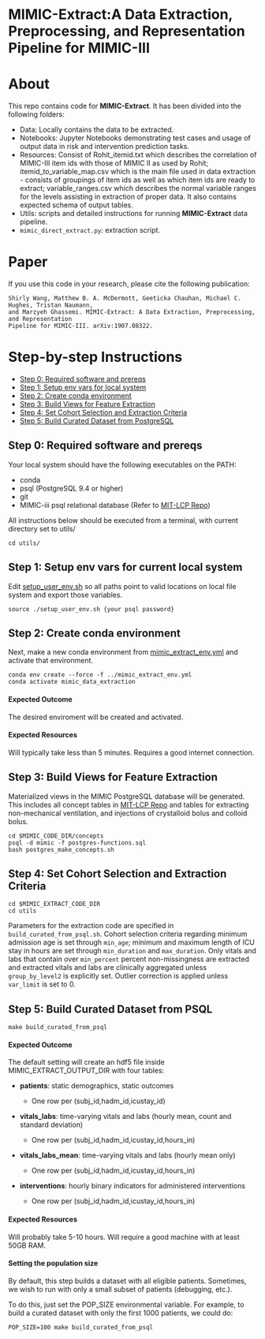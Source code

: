 # **MIMIC-Extract**:A Data Extraction, Preprocessing, and Representation Pipeline for MIMIC-III

# About
This repo contains code for **MIMIC-Extract**. It has been divided into the following folders:
* Data: Locally contains the data to be extracted.
* Notebooks: Jupyter Notebooks demonstrating test cases and usage of output data in risk and intervention prediction tasks.
* Resources: Consist of Rohit_itemid.txt which describes the correlation of MIMIC-III item ids with those of MIMIC II as used by Rohit; itemid_to_variable_map.csv which is the main file used in data extraction - consists of groupings of item ids as well as which item ids are ready to extract; variable_ranges.csv which describes the normal variable ranges for the levels assisting in extraction of proper data. It also contains expected schema of output tables.
* Utils: scripts and detailed instructions for running **MIMIC-Extract** data pipeline.
* `mimic_direct_extract.py`: extraction script. 

# Paper
If you use this code in your research, please cite the following publication:

```
Shirly Wang, Matthew B. A. McDermott, Geeticka Chauhan, Michael C. Hughes, Tristan Naumann, 
and Marzyeh Ghassemi. MIMIC-Extract: A Data Extraction, Preprocessing, and Representation 
Pipeline for MIMIC-III. arXiv:1907.08322. 
```

# Step-by-step Instructions

* [Step 0: Required software and prereqs](#step-0-required-software-and-prereqs)
* [Step 1: Setup env vars for local system](#step-1-setup-env-vars-for-current-local-system)
* [Step 2: Create conda environment](#step-2-create-conda-environment)
* [Step 3: Build Views for Feature Extraction](#step-3-build-views-for-feature-extraction)
* [Step 4: Set Cohort Selection and Extraction Criteria](#step-4-set-cohort-selection-and-extraction-criteria)
* [Step 5: Build Curated Dataset from PostgreSQL](#step-5-build-curated-dataset-from-psql)


## Step 0: Required software and prereqs

Your local system should have the following executables on the PATH:

* conda
* psql (PostgreSQL 9.4 or higher)
* git
* MIMIC-iii psql relational database (Refer to [MIT-LCP Repo](https://github.com/MIT-LCP/mimic-code))

All instructions below should be executed from a terminal, with current directory set to utils/

```
cd utils/
```

## Step 1: Setup env vars for current local system

Edit [setup_user_env.sh](./utils/setup_user_env.sh) so all paths point to valid locations on local file system and export those variables.

```
source ./setup_user_env.sh {your psql password}
```

## Step 2: Create conda environment

Next, make a new conda environment from [mimic_extract_env.yml](../mimic_extract_env.yml) and activate that environment.

```
conda env create --force -f ../mimic_extract_env.yml
conda activate mimic_data_extraction
```

#### Expected Outcome

The desired enviroment will be created and activated.

#### Expected Resources

Will typically take less than 5 minutes.
Requires a good internet connection.

## Step 3: Build Views for Feature Extraction

Materialized views in the MIMIC PostgreSQL database will be generated. This includes all concept tables in [MIT-LCP Repo](https://github.com/MIT-LCP/mimic-code) and tables for extracting non-mechanical ventilation, and injections of crystalloid bolus and colloid bolus.

```
cd $MIMIC_CODE_DIR/concepts
psql -d mimic -f postgres-functions.sql
bash postgres_make_concepts.sh
```

## Step 4: Set Cohort Selection and Extraction Criteria

```
cd $MIMIC_EXTRACT_CODE_DIR
cd utils
```
Parameters for the extraction code are specified in `build_curated_from_psql.sh`.
Cohort selection criteria regarding minimum admission age is set through `min_age`; minimum and maximum 
length of ICU stay in hours are set through `min_duration` and `max_duration`.
Only vitals and labs that contain over `min_percent` percent non-missingness are extracted and extracted vitals and labs are
clinically aggregated unless `group_by_level2` is explicitly set. Outlier correction is applied unless `var_limit` is set to 0.

## Step 5: Build Curated Dataset from PSQL

```
make build_curated_from_psql
```

#### Expected Outcome

The default setting will create an hdf5 file inside MIMIC_EXTRACT_OUTPUT_DIR with four tables:
* **patients**: static demographics, static outcomes
  * One row per (subj_id,hadm_id,icustay_id)

* **vitals_labs**: time-varying vitals and labs (hourly mean, count and standard deviation)
  * One row per (subj_id,hadm_id,icustay_id,hours_in)

* **vitals_labs_mean**: time-varying vitals and labs (hourly mean only)
  * One row per (subj_id,hadm_id,icustay_id,hours_in)

* **interventions**: hourly binary indicators for administered interventions
  * One row per (subj_id,hadm_id,icustay_id,hours_in)


#### Expected Resources

Will probably take 5-10 hours.
Will require a good machine with at least 50GB RAM.

#### Setting the population size

By default, this step builds a dataset with all eligible patients. Sometimes, we wish to run with only a small subset of patients (debugging, etc.).

To do this, just set the POP_SIZE environmental variable. For example, to build a curated dataset with only the first 1000 patients, we could do:

```
POP_SIZE=100 make build_curated_from_psql
```
